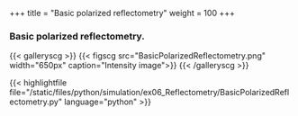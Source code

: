 +++
title = "Basic polarized reflectometry"
weight = 100
+++

### Basic polarized reflectometry.

{{< galleryscg >}}
{{< figscg src="BasicPolarizedReflectometry.png" width="650px" caption="Intensity image">}}
{{< /galleryscg >}}

{{< highlightfile file="/static/files/python/simulation/ex06_Reflectometry/BasicPolarizedReflectometry.py"  language="python" >}}
